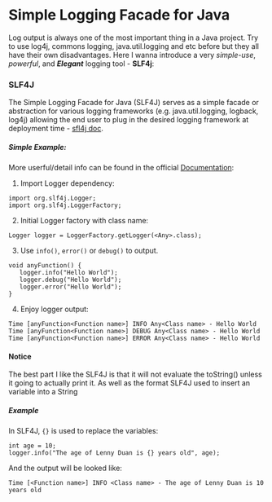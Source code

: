 # Simple Logging Facade for Java
Log output is always one of the most important thing in a Java project. Try to use log4j, commons logging, java.util.logging and etc before but they all have their own disadvantages. Here I wanna introduce a very _simple-use_, _powerful_, and ___Elegant___ logging tool - __SLF4j__:

### SLF4J 
The Simple Logging Facade for Java (SLF4J) serves as a simple facade or abstraction for various logging frameworks (e.g. java.util.logging, logback, log4j) allowing the end user to plug in the desired logging framework at deployment time - [sfl4j doc](https://www.slf4j.org).

##### Simple Example:
More userful/detail info can be found in the official [Documentation](https://www.slf4j.org/docs.html):

1. Import Logger dependency:

 ```
 import org.slf4j.Logger;
 import org.slf4j.LoggerFactory;
 ```
2. Initial Logger factory with class name:

 ```
 Logger logger = LoggerFactory.getLogger(<Any>.class);
 ```

3. Use `info()`, `error()` or `debug()` to output.
 
 ```
 void anyFunction() {
    logger.info("Hello World");
    logger.debug("Hello World");
    logger.error("Hello World");
 }
 ```
4. Enjoy logger output:

 ```
 Time [anyFunction<Function name>] INFO Any<Class name> - Hello World
 Time [anyFunction<Function name>] DEBUG Any<Class name> - Hello World
Time [anyFunction<Function name>] ERROR Any<Class name> - Hello World
 ```

#### Notice
The best part I like the SLF4J is that it will not evaluate the toString() unless it going to actually print it. As well as the format SLF4J used to insert an variable into a String

##### Example

In SLF4J, `{}` is used to replace the variables:
```
int age = 10;
logger.info("The age of Lenny Duan is {} years old", age);
```
And the output will be looked like: 
```
Time [<Function name>] INFO <Class name> - The age of Lenny Duan is 10 years old
```